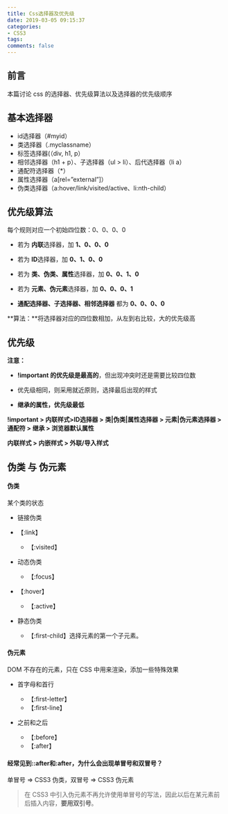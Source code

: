 ```yaml
---
title: Css选择器及优先级
date: 2019-03-05 09:15:37
categories:
- CSS3
tags:
comments: false
---
```


## 前言

本篇讨论 css 的选择器、优先级算法以及选择器的优先级顺序

<!-- more -->

## 基本选择器

- id选择器（#myid）
- 类选择器（.myclassname）
- 标签选择器(（div, h1, p）
- 相邻选择器（h1 + p）、子选择器（ul > li）、后代选择器（li a）
- 通配符选择器（*）
- 属性选择器（a[rel=”external”]）
- 伪类选择器（a:hover/link/visited/active、li:nth-child）



## 优先级算法

每个规则对应一个初始四位数：0、0、0、0

- 若为 **内联**选择器，加 **1、0、0、0**
- 若为 **ID**选择器，加 **0、1、0、0**
- 若为 **类、伪类、属性**选择器，加  **0、0、1、0**
- 若为 **元素、伪元素**选择器，加 **0、0、0、1**

- **通配选择器、子选择器、相邻选择器** 都为 **0、0、0、0**

**算法：**将选择器对应的四位数相加，从左到右比较，大的优先级高



## 优先级

**注意：**

- **!important 的优先级是最高的**，但出现冲突时还是需要比较四位数

- 优先级相同，则采用就近原则，选择最后出现的样式

- **继承的属性，优先级最低**

  

**!important > 内联样式>ID选择器 > 类|伪类|属性选择器 > 元素|伪元素选择器 > 通配符 > 继承 > 浏览器默认属性**

**内联样式 > 内嵌样式 > 外联/导入样式**  



## 伪类 与 伪元素

#### 伪类

某个类的状态

- 链接伪类
- 【:link】
  - 【:visited】
- 动态伪类

  - 【:focus】
- 【:hover】
  - 【:active】
- 静态伪类

  - 【:first-child】选择元素的第一个子元素。


#### 伪元素

DOM 不存在的元素，只在 CSS 中用来渲染，添加一些特殊效果

- 首字母和首行
  - 【:first-letter】
  - 【:first-line】

- 之前和之后
  - 【:before】
  - 【:after】

#### 经常见到::after和:after，为什么会出现单冒号和双冒号？

单冒号 => CSS3 伪类，双冒号 => CSS3 伪元素

> 在 CSS3 中引入伪元素不再允许使用单冒号的写法，因此以后在某元素前后插入内容，**要用双引号**。